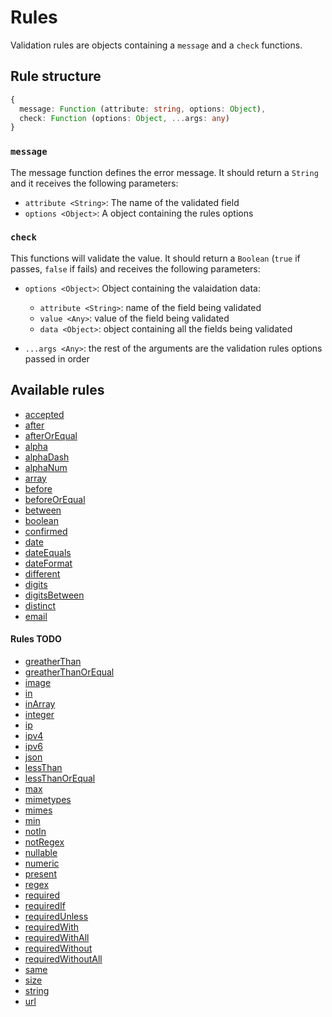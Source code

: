 # Rules

Validation rules are objects containing a `message` and a `check` functions.

## Rule structure

```ts
{
  message: Function (attribute: string, options: Object),
  check: Function (options: Object, ...args: any)
}
```

### `message`

The message function defines the error message. It should return a `String` and it receives the following parameters:

- `attribute <String>`: The name of the validated field
- `options <Object>`: A object containing the rules options

### `check`

This functions will validate the value. It should return a `Boolean` (`true` if passes, `false` if fails) and receives the following parameters:

- `options <Object>`: Object containing the valaidation data:

  - `attribute <String>`: name of the field being validated
  - `value <Any>`: value of the field being validated
  - `data <Object>`: object containing all the fields being validated

- `...args <Any>`: the rest of the arguments are the validation rules options passed in order

## Available rules

- [accepted](/rules/accepted/README.md)
- [after](/rules/after/README.md)
- [afterOrEqual](/rules/afterOrEqual/README.md)
- [alpha](/rules/alpha/README.md)
- [alphaDash](/rules/alphaDash/README.md)
- [alphaNum](/rules/alphaNum/README.md)
- [array](/rules/array/README.md)
- [before](/rules/before/README.md)
- [beforeOrEqual](/rules/beforeOrEqual/README.md)
- [between](/rules/between/README.md)
- [boolean](/rules/boolean/README.md)
- [confirmed](/rules/confirmed/README.md)
- [date](/rules/date/README.md)
- [dateEquals](/rules/dateEquals/README.md)
- [dateFormat](/rules/dateFormat/README.md)
- [different](/rules/different/README.md)
- [digits](/rules/digits/README.md)
- [digitsBetween](/rules/digitsBetween/README.md)
- [distinct](/rules/distinct/README.md)
- [email](/rules/email/README.md)

#### Rules TODO

- [greatherThan](/rules/greatherThan/README.md)
- [greatherThanOrEqual](/rules/greatherThanOrEqual/README.md)
- [image](/rules/image/README.md)
- [in](/rules/in/README.md)
- [inArray](/rules/inArray/README.md)
- [integer](/rules/integer/README.md)
- [ip](/rules/ip/README.md)
- [ipv4](/rules/ipv4/README.md)
- [ipv6](/rules/ipv6/README.md)
- [json](/rules/json/README.md)
- [lessThan](/rules/lessThan/README.md)
- [lessThanOrEqual](/rules/lessThanOrEqual/README.md)
- [max](/rules/max/README.md)
- [mimetypes](/rules/mimetypes/README.md)
- [mimes](/rules/mimes/README.md)
- [min](/rules/min/README.md)
- [notIn](/rules/notIn/README.md)
- [notRegex](/rules/notRegex/README.md)
- [nullable](/rules/nullable/README.md)
- [numeric](/rules/numeric/README.md)
- [present](/rules/present/README.md)
- [regex](/rules/regex/README.md)
- [required](/rules/required/README.md)
- [requiredIf](/rules/requiredIf/README.md)
- [requiredUnless](/rules/requiredUnless/README.md)
- [requiredWith](/rules/requiredWith/README.md)
- [requiredWithAll](/rules/requiredWithAll/README.md)
- [requiredWithout](/rules/requiredWithout/README.md)
- [requiredWithoutAll](/rules/requiredWithoutAll/README.md)
- [same](/rules/same/README.md)
- [size](/rules/size/README.md)
- [string](/rules/string/README.md)
- [url](/rules/url/README.md)
